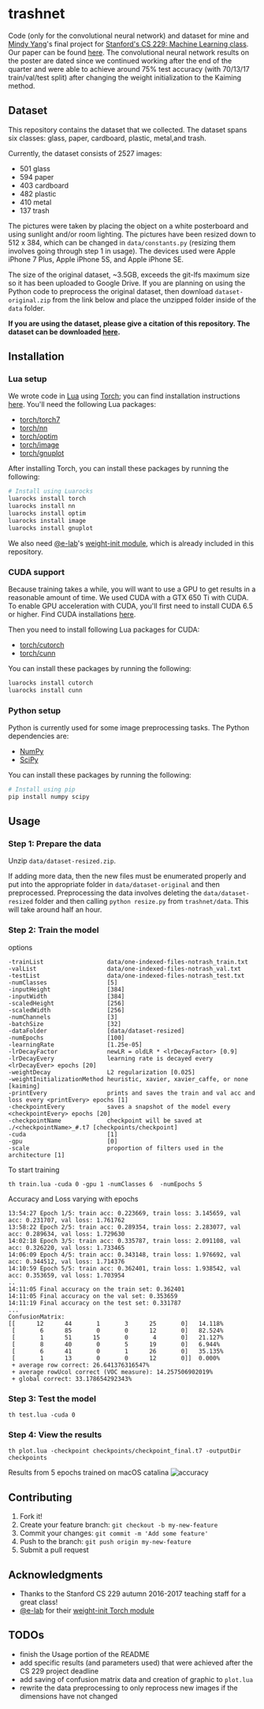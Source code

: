 # trashnet
Code (only for the convolutional neural network) and dataset for mine and [Mindy Yang](http://github.com/yangmindy4)'s final project for [Stanford's CS 229: Machine Learning class](http://cs229.stanford.edu). Our paper can be found [here](http://cs229.stanford.edu/proj2016/poster/ThungYang-ClassificationOfTrashForRecyclabilityStatus-poster.pdf). The convolutional neural network results on the poster are dated since we continued working after the end of the quarter and  were able to achieve around 75% test accuracy (with 70/13/17 train/val/test split) after changing the weight initialization to the Kaiming method.

## Dataset
This repository contains the dataset that we collected. The dataset spans six classes: 
glass,  paper,  cardboard, plastic,  metal,and trash. 

Currently, the dataset consists of 2527 images:
- 501 glass
- 594 paper
- 403 cardboard
- 482 plastic
- 410 metal
- 137 trash

The pictures were taken by placing the object on a white posterboard and using sunlight and/or room lighting. The pictures have been resized down to 512 x 384, which can be changed in `data/constants.py` (resizing them involves going through step 1 in usage). The devices used were Apple iPhone 7 Plus, Apple iPhone 5S, and Apple iPhone SE.

The size of the original dataset, ~3.5GB, exceeds the git-lfs maximum size so it has been uploaded to Google Drive. If you are planning on using the Python code to preprocess the original dataset, then download `dataset-original.zip` from the link below and place the unzipped folder inside of the `data` folder.

**If you are using the dataset, please give a citation of this repository. The dataset can be downloaded [here](http://drive.google.com/drive/folders/0B3P9oO5A3RvSUW9qTG11Ul83TEE).**

## Installation

### Lua setup
We wrote code in [Lua](http://lua.org) using [Torch](http://torch.ch); you can find installation instructions
[here](http://torch.ch/docs/getting-started.html). You'll need the following Lua packages:

- [torch/torch7](http://github.com/torch/torch7)
- [torch/nn](http://github.com/torch/nn)
- [torch/optim](http://github.com/torch/optim)
- [torch/image](http://github.com/torch/image)
- [torch/gnuplot](http://github.com/torch/gnuplot)

After installing Torch, you can install these packages by running the following:

```bash
# Install using Luarocks
luarocks install torch
luarocks install nn
luarocks install optim
luarocks install image
luarocks install gnuplot
```

We also need [@e-lab](http://github.com/e-lab)'s [weight-init module](http://github.com/e-lab/torch-toolbox/blob/master/Weight-init/weight-init.lua), which is already included in this repository.

### CUDA support
Because training takes a while, you will want to use a GPU to get results in a reasonable amount of time. 
We used CUDA with a GTX 650 Ti with CUDA. To enable GPU acceleration with CUDA, you'll first need to install CUDA 6.5 or higher. 
Find CUDA installations [here](http://developer.nvidia.com/cuda-downloads).

Then you need to install following Lua packages for CUDA:
- [torch/cutorch](http://github.com/torch/cutorch)
- [torch/cunn](http://github.com/torch/cunn)

You can install these packages by running the following:

```bash
luarocks install cutorch
luarocks install cunn
```

### Python setup
Python is currently used for some image preprocessing tasks. The Python dependencies are:
- [NumPy](http://numpy.org)
- [SciPy](http://scipy.org)

You can install these packages by running the following:

```bash
# Install using pip
pip install numpy scipy
```

## Usage

### Step 1: Prepare the data
Unzip `data/dataset-resized.zip`.

If adding more data, then the new files must be enumerated properly and put into the appropriate folder in `data/dataset-original` and then preprocessed. 
Preprocessing the data involves deleting the `data/dataset-resized` folder and then calling `python resize.py` from `trashnet/data`. This will take around half an hour.

### Step 2: Train the model

options 

    -trainList                  data/one-indexed-files-notrash_train.txt
    -valList                    data/one-indexed-files-notrash_val.txt
    -testList                   data/one-indexed-files-notrash_test.txt
    -numClasses                 [5]
    -inputHeight                [384]
    -inputWidth                 [384]
    -scaledHeight               [256]
    -scaledWidth                [256]
    -numChannels                [3]
    -batchSize                  [32]
    -dataFolder                 [data/dataset-resized]
    -numEpochs                  [100]
    -learningRate               [1.25e-05]
    -lrDecayFactor              newLR = oldLR * <lrDecayFactor> [0.9]
    -lrDecayEvery               learning rate is decayed every <lrDecayEver> epochs [20]
    -weightDecay                L2 regularization [0.025]
    -weightInitializationMethod heuristic, xavier, xavier_caffe, or none [kaiming]
    -printEvery                 prints and saves the train and val acc and loss every <printEvery> epochs [1]
    -checkpointEvery            saves a snapshot of the model every <checkpointEvery> epochs [20]
    -checkpointName             checkpoint will be saved at ./<checkpointName>_#.t7 [checkpoints/checkpoint]
    -cuda                       [1]
    -gpu                        [0]
    -scale                      proportion of filters used in the architecture [1]

To start training 
```
th train.lua -cuda 0 -gpu 1 -numClasses 6  -numEpochs 5
```
Accuracy and Loss varying with epochs
```
13:54:27 Epoch 1/5: train acc: 0.223669, train loss: 3.145659, val acc: 0.231707, val loss: 1.761762    
13:58:22 Epoch 2/5: train acc: 0.289354, train loss: 2.283077, val acc: 0.289634, val loss: 1.729630    
14:02:18 Epoch 3/5: train acc: 0.335787, train loss: 2.091108, val acc: 0.326220, val loss: 1.733465    
14:06:09 Epoch 4/5: train acc: 0.343148, train loss: 1.976692, val acc: 0.344512, val loss: 1.714376 
14:10:59 Epoch 5/5: train acc: 0.362401, train loss: 1.938542, val acc: 0.353659, val loss: 1.703954  
..
14:11:05 Final accuracy on the train set: 0.362401      
14:11:05 Final accuracy on the val set: 0.353659        
14:11:19 Final accuracy on the test set: 0.331787 
...
ConfusionMatrix:
[[      12      44       1       3      25       0]   14.118% 
 [       6      85       0       0      12       0]   82.524% 
 [       1      51      15       0       4       0]   21.127% 
 [       8      40       0       5      19       0]   6.944% 
 [       6      41       0       1      26       0]   35.135% 
 [       1      13       0       0      12       0]]  0.000% 
 + average row correct: 26.641376316547% 
 + average rowUcol correct (VOC measure): 14.257506902019% 
 + global correct: 33.178654292343%
```

### Step 3: Test the model
```
th test.lua -cuda 0
```

### Step 4: View the results
```
th plot.lua -checkpoint checkpoints/checkpoint_final.t7 -outputDir checkpoints
```
Results from 5 epochs trained on macOS catalina
![accuracy](outputs/accuracy.png)


## Contributing
1. Fork it!
2. Create your feature branch: `git checkout -b my-new-feature`
3. Commit your changes: `git commit -m 'Add some feature'`
4. Push to the branch: `git push origin my-new-feature`
5. Submit a pull request

## Acknowledgments
- Thanks to the Stanford CS 229 autumn 2016-2017 teaching staff for a great class!
- [@e-lab](http://github.com/e-lab) for their [weight-init Torch module](http://github.com/e-lab/torch-toolbox/blob/master/Weight-init/weight-init.lua)

## TODOs
- finish the Usage portion of the README
- add specific results (and parameters used) that were achieved after the CS 229 project deadline
- add saving of confusion matrix data and creation of graphic to `plot.lua`
- rewrite the data preprocessing to only reprocess new images if the dimensions have not changed
